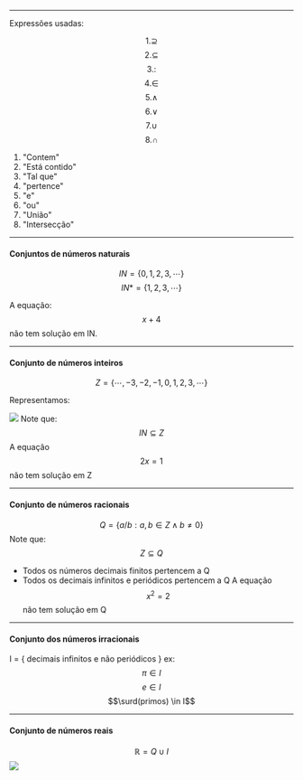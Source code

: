 ____
Expressões usadas:

$$
1.\supseteq
$$
$$2.\subseteq$$
$$3.:$$
$$4.\in$$
$$5.\land$$
$$6.\lor$$
$$7.\cup$$
$$8.\cap$$
1. "Contem"
2. "Está contido"
3. "Tal que"
4. "pertence"
5. "e"
6. "ou"
7. "União"
8. "Intersecção"

___
#### Conjuntos de números naturais

$$IN = \lbrace 0,1,2,3,\cdots\rbrace $$
$$IN* = \lbrace1,2,3,\cdots\rbrace$$

A equação: $$x+4$$não tem solução em IN.
____

#### Conjunto de números inteiros

$$Z = \lbrace \cdots , -3 , -2 , -1 , 0 , 1 , 2 , 3 , \cdots \rbrace$$

Representamos:

![](Pasted%20image%2020250228211858.png)
Note que: 
$$IN \subseteq Z$$
A equação 
$$2x = 1$$
não tem solução em Z
____
#### Conjunto de números racionais

$$Q = \lbrace a/b: a,b\in Z\land b\ne0 \rbrace$$
Note que:
$$Z\subseteq Q$$
* Todos os números decimais finitos pertencem a Q
* Todos os decimais infinitos e periódicos pertencem a Q
A equação
$$x^2=2$$
não tem solução em Q
____
#### Conjunto dos números irracionais

I = { decimais infinitos e não periódicos }
ex:
$$\pi\in I $$
$$e\in I $$
$$\surd(primos) \in I$$
____
#### Conjunto de números reais
$$\mathbb{R}=Q\cup I$$
![](Pasted%20image%2020250301221345.png)
